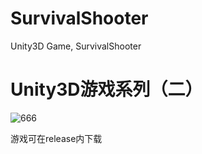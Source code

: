 # SurvivalShooter
Unity3D Game, SurvivalShooter

# Unity3D游戏系列（二）

![666](https://image.hduzplus.xyz/image/1487933020018.png)

游戏可在release内下载
